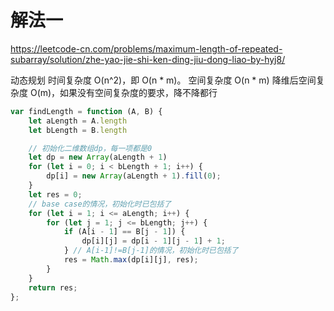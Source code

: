 # 解法一

https://leetcode-cn.com/problems/maximum-length-of-repeated-subarray/solution/zhe-yao-jie-shi-ken-ding-jiu-dong-liao-by-hyj8/

动态规划
时间复杂度 O(n^2)，即 O(n * m)。 空间复杂度 O(n * m)
降维后空间复杂度 O(m)，如果没有空间复杂度的要求，降不降都行

```javascript
var findLength = function (A, B) {
    let aLength = A.length
    let bLength = B.length

    // 初始化二维数组dp，每一项都是0
    let dp = new Array(aLength + 1)
    for (let i = 0; i < bLength + 1; i++) {
        dp[i] = new Array(aLength + 1).fill(0);
    }
    let res = 0;
    // base case的情况，初始化时已包括了
    for (let i = 1; i <= aLength; i++) {
        for (let j = 1; j <= bLength; j++) {
            if (A[i - 1] == B[j - 1]) {
                dp[i][j] = dp[i - 1][j - 1] + 1;
            } // A[i-1]!=B[j-1]的情况，初始化时已包括了
            res = Math.max(dp[i][j], res);
        }
    }
    return res;
};
```



